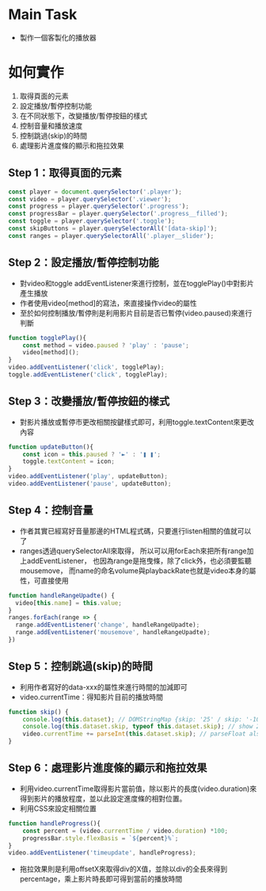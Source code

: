 # Main Task
* 製作一個客製化的播放器

# 如何實作
1. 取得頁面的元素
2. 設定播放/暫停控制功能
3. 在不同狀態下，改變播放/暫停按鈕的樣式
4. 控制音量和播放速度
5. 控制跳過(skip)的時間
6. 處理影片進度條的顯示和拖拉效果

## Step 1：取得頁面的元素
```javascript
const player = document.querySelector('.player'); 
const video = player.querySelector('.viewer'); 
const progress = player.querySelector('.progress');
const progressBar = player.querySelector('.progress__filled');
const toggle = player.querySelector('.toggle'); 
const skipButtons = player.querySelectorAll('[data-skip]'); 
const ranges = player.querySelectorAll('.player__slider');
```

## Step 2：設定播放/暫停控制功能
* 對video和toggle addEventListener來進行控制，並在togglePlay()中對影片產生播放
* 作者使用video[method]的寫法，來直接操作video的屬性
* 至於如何控制播放/暫停則是利用影片目前是否已暫停(video.paused)來進行判斷
```javascript
function togglePlay(){
	const method = video.paused ? 'play' : 'pause';
	video[method]();
}
video.addEventListener('click', togglePlay);
toggle.addEventListener('click', togglePlay);
```

## Step 3：改變播放/暫停按鈕的樣式
* 對影片播放或暫停市更改相關按鍵樣式即可，利用toggle.textContent來更改內容
```javascript
function updateButton(){
	const icon = this.paused ? '►' : '❚ ❚';
	toggle.textContent = icon;
}
video.addEventListener('play', updateButton);
video.addEventListener('pause', updateButton);
```

## Step 4：控制音量
* 作者其實已經寫好音量那邊的HTML程式碼，只要進行listen相關的值就可以了
* ranges透過querySelectorAll來取得， 所以可以用forEach來把所有range加上addEventListener， 也因為range是拖曳條，除了click外，也必須要監聽mousemove， 而name的命名volume與playbackRate也就是video本身的屬性，可直接使用
```javascript
function handleRangeUpadte() {
  video[this.name] = this.value;
}
ranges.forEach(range => {
  range.addEventListener('change', handleRangeUpadte);
  range.addEventListener('mousemove', handleRangeUpadte);
})
```

## Step 5：控制跳過(skip)的時間
* 利用作者寫好的data-xxx的屬性來進行時間的加減即可
* video.currentTime：得知影片目前的播放時間
```javascript
function skip() {
    console.log(this.dataset); // DOMStringMap {skip: '25' / skip: '-10'}
    console.log(this.dataset.skip, typeof this.dataset.skip); // show 25 and -10 respectively, data-type: string
    video.currentTime += parseInt(this.dataset.skip); // parseFloat also ok in this case
}
```

## Step 6：處理影片進度條的顯示和拖拉效果
* 利用video.currentTime取得影片當前值，除以影片的長度(video.duration)來得到影片的播放程度，並以此設定進度條的相對位置。
* 利用CSS來設定相關位置
```javascript
function handleProgress(){
	const percent = (video.currentTime / video.duration) *100;
	progressBar.style.flexBasis = `${percent}%`;
}
video.addEventListener('timeupdate', handleProgress);
```
* 拖拉效果則是利用offsetX來取得div的X值，並除以div的全長來得到percentage，乘上影片時長即可得到當前的播放時間